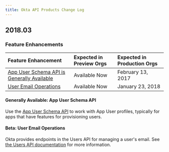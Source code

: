 ```yaml
---
title: Okta API Products Change Log
---
```


## 2018.03

### Feature Enhancements

| Feature Enhancement                          | Expected in Preview Orgs | Expected in Production Orgs |
|:---------------------------------------------------|:------------------------------------|:---------------------------------------|
| [App User Schema API is Generally Available](#generally-available-app-user-schema-api)   | Available Now          | February 13, 2017  |
| [User Email Operations](#beta-user-email-operations) | Available Now        | January 23, 2018                |

#### Generally Available: App User Schema API
Use the [App User Schema API](/docs/api/resources/schemas#app-user-schema-operations) to work with App User profiles, typically for apps that have features for provisioning users. <!--OKTA-154105-->

#### Beta: User Email Operations

Okta provides endpoints in the Users API for managing a user's email. See [the Users API documentation](/docs/api/resources/users#user-email-operations) for more information. <!--OKTA-153777-->
